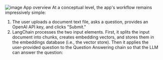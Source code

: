 ![image](https://github.com/user-attachments/assets/75dba368-2358-4f4b-9bfe-c4571a77b5e2)
App overview
At a conceptual level, the app's workflow remains impressively simple:
1.	The user uploads a document text file, asks a question, provides an OpenAI API key, and clicks "Submit."
2.	LangChain processes the two input elements. First, it splits the input document into chunks, creates embedding vectors, and stores them in the embeddings database (i.e., the vector store). Then it applies the user-provided question to the Question Answering chain so that the LLM can answer the question:
